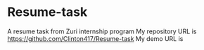 # Resume-task
A resume task from Zuri internship program
My repository URL is 
https://github.com/Clinton417/Resume-task
My demo URL is

